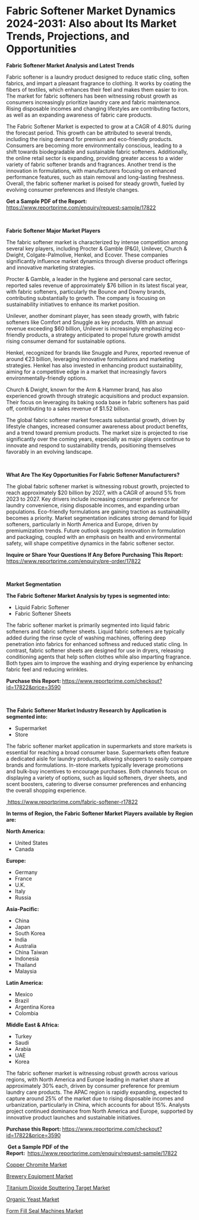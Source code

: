 <p><h1>Fabric Softener Market Dynamics 2024-2031: Also about Its Market Trends, Projections, and Opportunities</h1></p><p><strong>Fabric Softener Market Analysis and Latest Trends</strong></p>
<p><p>Fabric softener is a laundry product designed to reduce static cling, soften fabrics, and impart a pleasant fragrance to clothing. It works by coating the fibers of textiles, which enhances their feel and makes them easier to iron. The market for fabric softeners has been witnessing robust growth as consumers increasingly prioritize laundry care and fabric maintenance. Rising disposable incomes and changing lifestyles are contributing factors, as well as an expanding awareness of fabric care products.</p><p>The Fabric Softener Market is expected to grow at a CAGR of 4.80% during the forecast period. This growth can be attributed to several trends, including the rising demand for premium and eco-friendly products. Consumers are becoming more environmentally conscious, leading to a shift towards biodegradable and sustainable fabric softeners. Additionally, the online retail sector is expanding, providing greater access to a wider variety of fabric softener brands and fragrances. Another trend is the innovation in formulations, with manufacturers focusing on enhanced performance features, such as stain removal and long-lasting freshness. Overall, the fabric softener market is poised for steady growth, fueled by evolving consumer preferences and lifestyle changes.</p></p>
<p><strong>Get a Sample PDF of the Report:&nbsp;</strong> <a href="https://www.reportprime.com/enquiry/request-sample/17822?utm_campaign=1082&utm_medium=2&utm_source=Github&utm_content=ia&utm_term=20112024&utm_id=fabric-softener">https://www.reportprime.com/enquiry/request-sample/17822</a></p>
<p>&nbsp;</p>
<p><strong>Fabric Softener Major Market Players</strong></p>
<p><p>The fabric softener market is characterized by intense competition among several key players, including Procter & Gamble (P&G), Unilever, Church & Dwight, Colgate-Palmolive, Henkel, and Ecover. These companies significantly influence market dynamics through diverse product offerings and innovative marketing strategies.</p><p>Procter & Gamble, a leader in the hygiene and personal care sector, reported sales revenue of approximately $76 billion in its latest fiscal year, with fabric softeners, particularly the Bounce and Downy brands, contributing substantially to growth. The company is focusing on sustainability initiatives to enhance its market position.</p><p>Unilever, another dominant player, has seen steady growth, with fabric softeners like Comfort and Snuggle as key products. With an annual revenue exceeding $60 billion, Unilever is increasingly emphasizing eco-friendly products, a strategy anticipated to propel future growth amidst rising consumer demand for sustainable options.</p><p>Henkel, recognized for brands like Snuggle and Purex, reported revenue of around €23 billion, leveraging innovative formulations and marketing strategies. Henkel has also invested in enhancing product sustainability, aiming for a competitive edge in a market that increasingly favors environmentally-friendly options.</p><p>Church & Dwight, known for the Arm & Hammer brand, has also experienced growth through strategic acquisitions and product expansion. Their focus on leveraging its baking soda base in fabric softeners has paid off, contributing to a sales revenue of $1.52 billion.</p><p>The global fabric softener market forecasts substantial growth, driven by lifestyle changes, increased consumer awareness about product benefits, and a trend toward premium products. The market size is projected to rise significantly over the coming years, especially as major players continue to innovate and respond to sustainability trends, positioning themselves favorably in an evolving landscape.</p></p>
<p>&nbsp;</p>
<p><strong>What Are The Key Opportunities For Fabric Softener Manufacturers?</strong></p>
<p><p>The global fabric softener market is witnessing robust growth, projected to reach approximately $20 billion by 2027, with a CAGR of around 5% from 2023 to 2027. Key drivers include increasing consumer preference for laundry convenience, rising disposable incomes, and expanding urban populations. Eco-friendly formulations are gaining traction as sustainability becomes a priority. Market segmentation indicates strong demand for liquid softeners, particularly in North America and Europe, driven by premiumization trends. Future outlook suggests innovation in formulation and packaging, coupled with an emphasis on health and environmental safety, will shape competitive dynamics in the fabric softener sector.</p></p>
<p><strong>Inquire or Share Your Questions If Any Before Purchasing This Report:</strong> <a href="https://www.reportprime.com/enquiry/pre-order/17822?utm_campaign=1082&utm_medium=2&utm_source=Github&utm_content=ia&utm_term=20112024&utm_id=fabric-softener">https://www.reportprime.com/enquiry/pre-order/17822</a></p>
<p>&nbsp;</p>
<p><strong>Market Segmentation</strong></p>
<p><strong>The Fabric Softener Market Analysis by types is segmented into:</strong></p>
<p><ul><li>Liquid Fabric Softener</li><li>Fabric Softener Sheets</li></ul></p>
<p><p>The fabric softener market is primarily segmented into liquid fabric softeners and fabric softener sheets. Liquid fabric softeners are typically added during the rinse cycle of washing machines, offering deep penetration into fabrics for enhanced softness and reduced static cling. In contrast, fabric softener sheets are designed for use in dryers, releasing conditioning agents that help soften clothes while also imparting fragrance. Both types aim to improve the washing and drying experience by enhancing fabric feel and reducing wrinkles.</p></p>
<p><strong>Purchase this Report:&nbsp;</strong><a href="https://www.reportprime.com/checkout?id=17822&price=3590&utm_campaign=1082&utm_medium=2&utm_source=Github&utm_content=ia&utm_term=20112024&utm_id=fabric-softener">https://www.reportprime.com/checkout?id=17822&price=3590</a></p>
<p>&nbsp;</p>
<p><strong>The Fabric Softener Market Industry Research by Application is segmented into:</strong></p>
<p><ul><li>Supermarket</li><li>Store</li></ul></p>
<p><p>The fabric softener market application in supermarkets and store markets is essential for reaching a broad consumer base. Supermarkets often feature a dedicated aisle for laundry products, allowing shoppers to easily compare brands and formulations. In-store markets typically leverage promotions and bulk-buy incentives to encourage purchases. Both channels focus on displaying a variety of options, such as liquid softeners, dryer sheets, and scent boosters, catering to diverse consumer preferences and enhancing the overall shopping experience.</p></p>
<p><a href="https://www.reportprime.com/fabric-softener-r17822?utm_campaign=1082&utm_medium=2&utm_source=Github&utm_content=ia&utm_term=20112024&utm_id=fabric-softener">&nbsp;https://www.reportprime.com/fabric-softener-r17822</a></p>
<p><strong>In terms of Region, the Fabric Softener Market Players available by Region are:</strong></p>
<p>
    <p> <strong> North America: </strong>
        <ul>
            <li>United States</li>
            <li>Canada</li>
        </ul>
        </p> 
    <p> <strong> Europe: </strong>
        <ul>
            <li>Germany</li>
            <li>France</li>
            <li>U.K.</li>
            <li>Italy</li>
            <li>Russia</li>
        </ul>
        </p> 
    <p> <strong> Asia-Pacific: </strong>
        <ul>
            <li>China</li>
            <li>Japan</li>
            <li>South Korea</li>
            <li>India</li>
            <li>Australia</li>
            <li>China Taiwan</li>
            <li>Indonesia</li>
            <li>Thailand</li>
            <li>Malaysia</li>
        </ul>
        </p> 
    <p> <strong> Latin America: </strong>
        <ul>
            <li>Mexico</li>
            <li>Brazil</li>
            <li>Argentina Korea</li>
            <li>Colombia</li>
        </ul>
        </p> 
    <p> <strong> Middle East & Africa: </strong>
        <ul>
            <li>Turkey</li>
            <li>Saudi</li>
            <li>Arabia</li>
            <li>UAE</li>
            <li>Korea</li>
        </ul>
    </p>
    </p>
<p><p>The fabric softener market is witnessing robust growth across various regions, with North America and Europe leading in market share at approximately 30% each, driven by consumer preference for premium laundry care products. The APAC region is rapidly expanding, expected to capture around 25% of the market due to rising disposable incomes and urbanization, particularly in China, which accounts for about 15%. Analysts project continued dominance from North America and Europe, supported by innovative product launches and sustainable initiatives.</p></p>
<p><strong>Purchase this Report: </strong><a href="https://www.reportprime.com/checkout?id=17822&price=3590&utm_campaign=1082&utm_medium=2&utm_source=Github&utm_content=ia&utm_term=20112024&utm_id=fabric-softener">https://www.reportprime.com/checkout?id=17822&price=3590</a></p>
<p>&nbsp;<strong>Get a Sample PDF of the Report:&nbsp;&nbsp;</strong><a href="https://www.reportprime.com/enquiry/request-sample/17822?utm_campaign=1082&utm_medium=2&utm_source=Github&utm_content=ia&utm_term=20112024&utm_id=fabric-softener">https://www.reportprime.com/enquiry/request-sample/17822</a></p>
<p><strong></strong></p>
<p><p><a href="https://issuu.com/reportprime-2/docs/copper-chromite-market-size-2030.pp_86b9721f85cc60?utm_campaign=1082&utm_medium=2&utm_source=Github&utm_content=ia&utm_term=20112024&utm_id=fabric-softener">Copper Chromite Market</a></p><p><a href="https://www.linkedin.com/pulse/strategic-roadmap-success-global-brewery-equipment-z6ize?utm_campaign=1082&utm_medium=2&utm_source=Github&utm_content=ia&utm_term=20112024&utm_id=fabric-softener">Brewery Equipment Market</a></p><p><a href="https://issuu.com/reportprime-2/docs/titanium-dioxide-sputtering-target-_b2e81bdcf28ee9?utm_campaign=1082&utm_medium=2&utm_source=Github&utm_content=ia&utm_term=20112024&utm_id=fabric-softener">Titanium Dioxide Sputtering Target Market</a></p><p><a href="https://www.linkedin.com/pulse/organic-yeast-market-report-product-type-end-use-application-k563e?utm_campaign=1082&utm_medium=2&utm_source=Github&utm_content=ia&utm_term=20112024&utm_id=fabric-softener">Organic Yeast Market</a></p><p><a href="https://www.linkedin.com/pulse/form-fill-seal-machines-market-global-analysis-trends-tp7ge?utm_campaign=1082&utm_medium=2&utm_source=Github&utm_content=ia&utm_term=20112024&utm_id=fabric-softener">Form Fill Seal Machines Market</a></p></p>